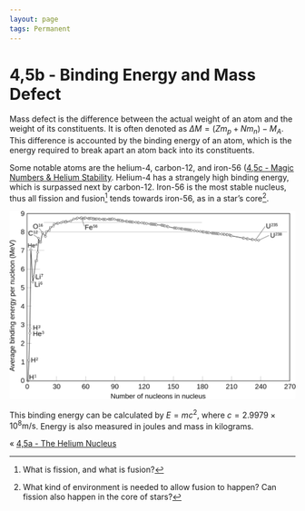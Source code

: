 ```yaml
---
layout: page
tags: Permanent
---
```


# 4,5b - Binding Energy and Mass Defect

Mass defect is the difference between the actual weight of an atom and the weight of its constituents. It is often denoted as $\Delta M=(Zm_{p}+Nm_{n})-M_{A}$. This difference is accounted by the binding energy of an atom, which is the energy required to break apart an atom back into its constituents. 

Some notable atoms are the helium-4, carbon-12, and iron-56 ([4,5c - Magic Numbers & Helium Stability](4,5c%20-%20Magic%20Numbers%20&%20Helium%20Stability). Helium-4 has a strangely high binding energy, which is surpassed next by carbon-12. Iron-56 is the most stable nucleus, thus all fission and fusion[^1] tends towards iron-56, as in a star’s core[^2].

![Binding-Energy](../../assets/Binding-Energy.png)

This binding energy can be calculated by $E=mc^{2}$, where $c=2.9979\times 10^{8}\text{m/s}$. Energy is also measured in joules and mass in kilograms.

« [4,5a - The Helium Nucleus](4,5a%20-%20The%20Helium%20Nucleus)

[^1]: What is fission, and what is fusion?
[^2]: What kind of environment is needed to allow fusion to happen? Can fission also happen in the core of stars?